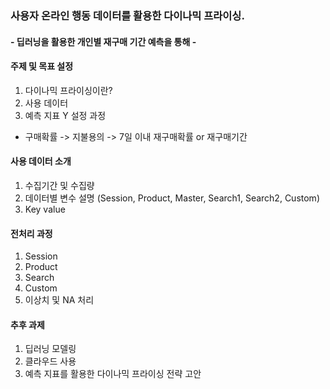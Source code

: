 ### 사용자 온라인 행동 데이터를 활용한 다이나믹 프라이싱.
#### - 딥러닝을 활용한 개인별 재구매 기간 예측을 통해 -

  
  
#### 주제 및 목표 설정
1. 다이나믹 프라이싱이란?
2. 사용 데이터
3. 예측 지표 Y 설정 과정
- 구매확률 -> 지불용의 -> 7일 이내 재구매확률 or 재구매기간

#### 사용 데이터 소개
1. 수집기간 및 수집량
2. 데이터별 변수 설명 (Session, Product, Master, Search1, Search2, Custom)
3. Key value

#### 전처리 과정
1. Session
2. Product
3. Search
4. Custom
5. 이상치 및 NA 처리

#### 추후 과제
1. 딥러닝 모델링
2. 클라우드 사용 
3. 예측 지표를 활용한 다이나믹 프라이싱 전략 고안 
